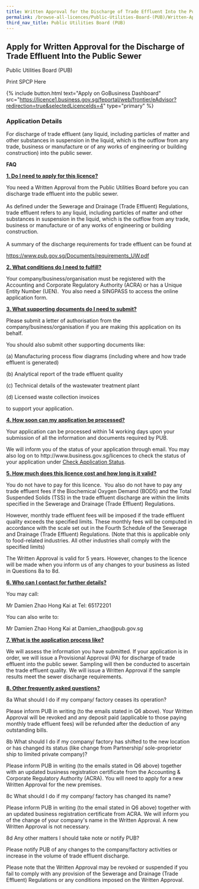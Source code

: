 ```yaml
---
title: Written Approval for the Discharge of Trade Effluent Into the Public Sewer
permalink: /browse-all-licences/Public-Utilities-Board-(PUB)/Written-Approval-for-the-Discharge-of-Trade-Effluent-Into-the-Public-Sewer
third_nav_title: Public Utilities Board (PUB)
---
```


## Apply for Written Approval for the Discharge of Trade Effluent Into the Public Sewer

Public Utilities Board (PUB)

Print SPCP Here

{% include button.html text="Apply on GoBusiness Dashboard" src="https://licence1.business.gov.sg/feportal/web/frontier/eAdvisor?redirection=true&selectedLicenceIds=4" type="primary" %}

### Application Details
<p>For discharge of trade effluent (any liquid, including particles of matter and other substances in suspension in the liquid, which is the outflow from any trade, business or manufacture or of any works of engineering or building construction) into the public sewer.</p>
<p><strong>FAQ</strong></p>
<p><strong><u>1. Do I need to apply for this licence?</u></strong></p>
<p>You need a Written Approval from the Public Utilities Board before you can discharge trade effluent into the public sewer.&nbsp;<br /><br />As defined under the Sewerage and Drainage (Trade Effluent) Regulations, trade effluent refers to any liquid, including particles of matter and other substances in suspension in the liquid, which is the outflow from any trade, business or manufacture or of any works of engineering or building construction.<br /><br />A summary of the discharge requirements for trade effluent can be found at</p>
<p><u><a href="https://www.pub.gov.sg/Documents/requirements_UW.pdf" target="_blank" rel="noopener">https://www.pub.gov.sg/Documents/requirements_UW.pdf</a></u></p>
<p><strong><u>2. What conditions do I need to fulfill?</u></strong></p>
<p>Your company/business/organisation must be registered with the Accounting and Corporate Regulatory Authority (ACRA) or has a Unique Entity Number (UEN).&nbsp; You also need a SINGPASS to access the online application form.</p>
<p><strong><u>3. What supporting documents do I need to submit?</u></strong></p>
<p>Please submit a letter of authorisation from the company/business/organisation if you are making this application on its behalf.</p>
<p>You should also submit other supporting documents like:</p>
<p>(a) Manufacturing process flow diagrams (including where and how trade effluent is generated)</p>
<p>(b) Analytical report of the trade effluent quality</p>
<p>(c) Technical details of the wastewater treatment plant</p>
<p>(d) Licensed waste collection invoices</p>
<p>to support your application.</p>
<p><strong><u>4. How soon can my application be processed?</u></strong></p>
<p>Your application can be processed within 14 working days upon your submission of all the information and documents required by PUB.</p>
<p>We will inform you of the status of your application through email. You may also log on to http://www.business.gov.sg/licences to check the status of your application under&nbsp;<u>Check Application Status</u>.</p>
<p><strong><u>5. How much does this licence cost and how long is it valid?</u></strong></p>
<p>You do not have to pay for this licence.&nbsp; You also do not have to pay any trade effluent fees if the Biochemical Oxygen Demand (BOD5) and the Total Suspended Solids (TSS) in the trade effluent discharge are within the limits specified in the Sewerage and Drainage (Trade Effluent) Regulations.</p>
<p>However, monthly trade effluent fees will be imposed if the trade effluent quality exceeds the specified limits. These monthly fees will be computed in accordance with the scale set out in the Fourth Schedule of the Sewerage and Drainage (Trade Effluent) Regulations. (Note that this is applicable only to food-related industries. All other industries shall comply with the specified limits)</p>
<p>The Written Approval is valid for 5 years. However, changes to the licence will be made when you inform us of any changes to your business as listed in Questions 8a to 8d.</p>
<p><strong><u>6. Who can I contact for further details?</u></strong></p>
<p>You may call:</p>
<p>Mr Damien Zhao Hong Kai at Tel: 65172201</p>
<p>You can also write to:</p>
<p>Mr Damien Zhao Hong Kai at Damien_zhao@pub.gov.sg</p>
<p><strong><u>7. What is the application process like?</u></strong></p>
<p>We will assess the information you have submitted. If your application is in order, we will issue a Provisional Approval (PA) for discharge of trade effluent into the public sewer. Sampling will then be conducted to ascertain the trade effluent quality. We will issue a Written Approval if the sample results meet the sewer discharge requirements.</p>
<p><strong><u>8. Other frequently asked questions?</u></strong></p>
<p>8a What should I do if my company/ factory ceases its operation?</p>
<p>Please inform PUB in writing (to the emails stated in Q6 above). Your Written Approval will be revoked and any deposit paid (applicable to those paying monthly trade effluent fees) will be refunded after the deduction of any outstanding bills.</p>
<p>8b What should I do if my company/ factory has shifted to the new location or has changed its status (like change from Partnership/ sole-proprietor ship to limited private company)?</p>
<p>Please inform PUB in writing (to the emails stated in Q6 above) together with an updated business registration certificate from the Accounting &amp; Corporate Regulatory Authority (ACRA). You will need to apply for a new Written Approval for the new premises.</p>
<p>8c What should I do if my company/ factory has changed its name?</p>
<p>Please inform PUB in writing (to the email stated in Q6 above) together with an updated business registration certificate from ACRA. We will inform you of the change of your company's name in the Written Approval. A new Written Approval is not necessary.</p>
<p>8d Any other matters I should take note or notify PUB?</p>
<p>Please notify PUB of any changes to the company/factory activities or increase in the volume of trade effluent discharge.</p>
<p>Please note that the Written Approval may be revoked or suspended if you fail to comply with any provision of the Sewerage and Drainage (Trade Effluent) Regulations or any conditions imposed on the Written Approval.</p>

